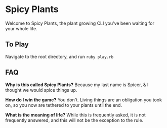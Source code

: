 # Spicy Plants

Welcome to Spicy Plants, the plant growing CLI you've been waiting for your whole life. 

## To Play

Navigate to the root directory, and run `ruby play.rb`

## FAQ

**Why is this called Spicy Plants?**
Because my last name is Spicer, & I thought we would spice things up.

**How do I win the game?**
You don't. Living things are an obligation you took on, so you now are tethered to your plants until the end.

**What is the meaning of life?**
While this is frequently asked, it is not frequently answered, and this will not be the exception to the rule.
